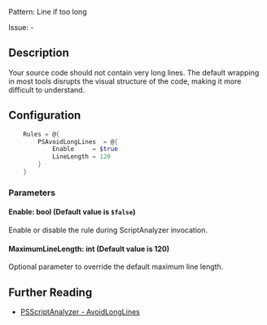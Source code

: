 Pattern: Line if too long

Issue: -

## Description

Your source code should not contain very long lines. The default wrapping in most tools disrupts the visual structure of the code, making it more difficult to understand.

## Configuration

```powershell
    Rules = @{
        PSAvoidLongLines  = @{
            Enable     = $true
            LineLength = 120
        }
    }
```

### Parameters

#### Enable: bool (Default value is `$false`)

Enable or disable the rule during ScriptAnalyzer invocation.

#### MaximumLineLength: int (Default value is 120)

Optional parameter to override the default maximum line length.

## Further Reading

* [PSScriptAnalyzer - AvoidLongLines](https://github.com/PowerShell/PSScriptAnalyzer/blob/master/RuleDocumentation/AvoidLongLines.md)